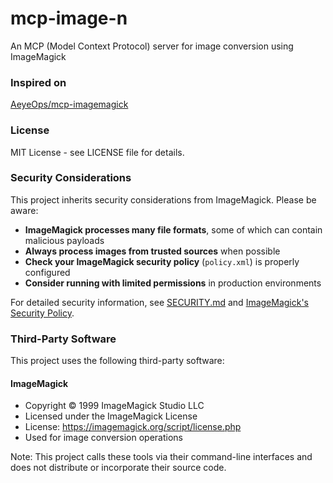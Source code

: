 
# mcp-image-n

An MCP (Model Context Protocol) server for image conversion using ImageMagick

### Inspired on

[AeyeOps/mcp-imagemagick](https://github.com/AeyeOps/mcp-imagemagick)



### License

MIT License - see LICENSE file for details.

### Security Considerations

This project inherits security considerations from ImageMagick. Please be aware:

- **ImageMagick processes many file formats**, some of which can contain malicious payloads
- **Always process images from trusted sources** when possible
- **Check your ImageMagick security policy** (`policy.xml`) is properly configured
- **Consider running with limited permissions** in production environments

For detailed security information, see [SECURITY.md](SECURITY.md) and [ImageMagick's Security Policy](https://imagemagick.org/script/security-policy.php).

### Third-Party Software

This project uses the following third-party software:

#### ImageMagick
- Copyright © 1999 ImageMagick Studio LLC
- Licensed under the ImageMagick License
- License: https://imagemagick.org/script/license.php
- Used for image conversion operations


Note: This project calls these tools via their command-line interfaces and does not distribute or incorporate their source code.
